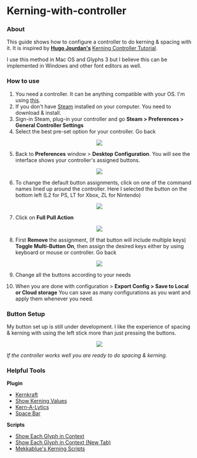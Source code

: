 # Kerning-with-controller

### **About**
This guide shows how to configure a controller to do kerning & spacing with it. It is inspired by [**Hugo Jourdan's**](https://github.com/HugoJourdan) [Kerning Controller Tutorial](https://docs.google.com/document/d/1FtsCM5Hu08y_zwmhZrpfGrsRDGifYJr5KRW-ZlnIMwM/edit).

I use this method in Mac OS and Glyphs 3 but I believe this can be implemented in Windows and other font editors as well.

### **How to use**
1. You need a controller. It can be anything compatible with your OS. I'm using [this](https://www.powera.com/p/nintendo/nintendo-switch/controllers/wired/enhanced-wired-controller-for-nintendo-switch-purple-frost-1513054-01/).
2. If you don't have [Steam](https://store.steampowered.com/about/) installed on your computer. You need to download & install.
3. Sign-in Steam, plug-in your controller and go **Steam > Preferences > General Controller Settings**
4. Select the best pre-set option for your controller. Go back
<p align="center">
<img src="https://raw.githubusercontent.com/obiobik/Kerning-spacing-with-controller/master/images/GeneralControllerSettings.jpeg">

5. Back to **Preferences** window > **Desktop Configuration**. You will see the interface shows your controller's assigned buttons.
<p align="center">
<img src="https://raw.githubusercontent.com/obiobik/Kerning-spacing-with-controller/master/images/DesktopConfiguration.jpeg">

6. To change the default button assignments, click on one of the command names lined up around the controller. Here I selected the button on the bottom left (L2 for PS, LT for Xbox, ZL for Nintendo)
<p align="center">
<img src="https://raw.githubusercontent.com/obiobik/Kerning-spacing-with-controller/master/images/Screen%20Shot%202022-08-23%20at%2019.34.32.jpg">

7. Click on **Full Pull Action**
<p align="center">
<img src="https://raw.githubusercontent.com/obiobik/Kerning-spacing-with-controller/master/images/Screen%20Shot%202022-08-23%20at%2017.17.48.jpg">

8.  First **Remove** the assignment, (If that button will include multiple keys) **Toggle Multi-Button On**, then assign the desired keys either by using keyboard or mouse or controller. Go back
<p align="center">
<img src="https://raw.githubusercontent.com/obiobik/Kerning-spacing-with-controller/master/images/Screen%20Shot%202022-08-23%20at%2017.17.55.jpg">

9. Change all the buttons according to your needs

10. When you are done with configuration > **Export Config > Save to Local or Cloud storage** You can save as many configurations as you want and apply them whenever you need.

### **Button Setup**
My button set up is still under development. I like the experience of spacing & kerning with using the left stick more than just pressing the buttons.
<p align="center">
<img src="https://raw.githubusercontent.com/obiobik/Kerning-spacing-with-controller/master/images/Screen%20Shot%202022-08-23%20at%2016.47.00.jpg">


*If the controller works well you are ready to do spacing & kerning.*
[]()
### **Helpful Tools**
**Plugin**
* [Kernkraft](https://github.com/bBoxType/Kernkraft)
* [Show Kerning Values](https://github.com/mekkablue/KerningValues)
* [Kern-A-Lytics](https://github.com/schriftgestalt/kernalytics-rf-ext)
* [Space Bar](https://github.com/yanone/spacebar)

**Scripts**
* [Show Each Glyph in Context](https://github.com/weiweihuanghuang/wei-glyphs-scripts/blob/master/Spacing/Show%20Each%20in%20Context%20Replace.py)
* [Show Each Glyph in Context (New Tab)](https://github.com/weiweihuanghuang/wei-glyphs-scripts/blob/master/Spacing/Show%20Each%20in%20Context.py)
* [Mekkablue's Kerning Scripts](https://github.com/mekkablue/Glyphs-Scripts/tree/master/Kerning)
